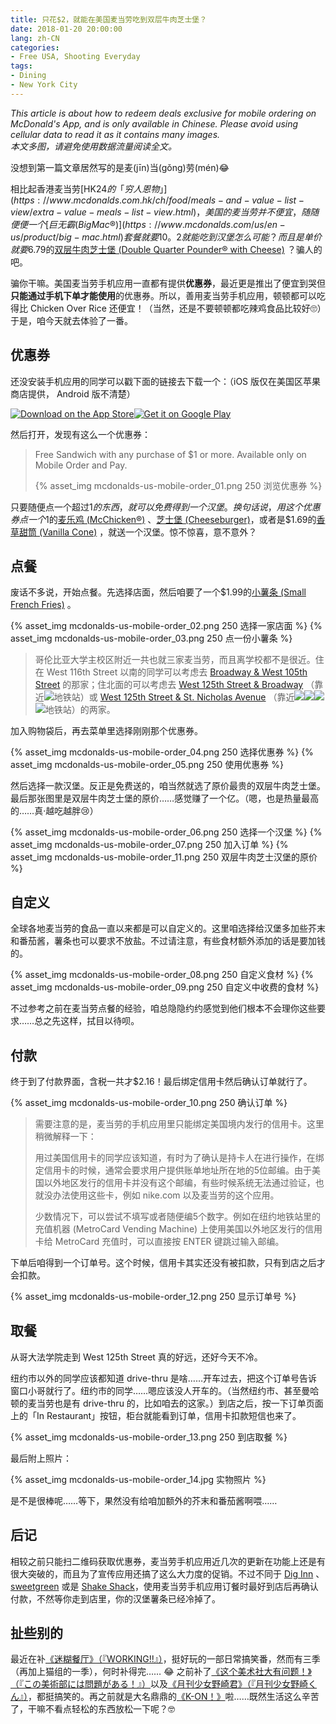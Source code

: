 ```yaml
---
title: 只花$2，就能在美国麦当劳吃到双层牛肉芝士堡？
date: 2018-01-20 20:00:00
lang: zh-CN
categories:
- Free USA, Shooting Everyday
tags:
- Dining
- New York City
---
```

*This article is about how to redeem deals exclusive for mobile ordering on McDonald's App, and is only available in Chinese. Please avoid using cellular data to read it as it contains many images.*  
*本文多图，请避免使用数据流量阅读全文。*

没想到第一篇文章居然写的是麦(jīn)当(gǒng)劳(mén)😂

相比起香港麦当劳[HK$24的「穷人恩物」](https://www.mcdonalds.com.hk/ch/food/meals-and-value-list-view/extra-value-meals-list-view.html)，美国的麦当劳并不便宜，随随便便一个[巨无霸 (Big Mac®)](https://www.mcdonalds.com/us/en-us/product/big-mac.html) 套餐就要$10。$2就能吃到汉堡怎么可能？而且是单价就要$6.79的[双层牛肉芝士堡 (Double Quarter Pounder® with Cheese)](https://www.mcdonalds.com/us/en-us/product/double-quarter-pounder-with-cheese.html) ？骗人的吧。

<!-- more -->

骗你干嘛。美国麦当劳手机应用一直都有提供**优惠券**，最近更是推出了便宜到哭但**只能通过手机下单才能使用**的优惠券。所以，善用麦当劳手机应用，顿顿都可以吃得比 Chicken Over Rice 还便宜！（当然，还是不要顿顿都吃辣鸡食品比较好🙄）于是，咱今天就去体验了一番。

## 优惠券

还没安装手机应用的同学可以戳下面的链接去下载一个：（iOS 版仅在美国区苹果商店提供， Android 版不清楚）

<div><a href="https://itunes.apple.com/us/app/mcdonalds/id922103212" target="_blank"><img class="not-fancy store-badge" src="https://developer.apple.com/app-store/marketing/guidelines/images/badge-download-on-the-app-store.svg" alt="Download on the App Store" /></a><a href="https://play.google.com/store/apps/details?id=com.mcdonalds.app" target="_blank"><img class="not-fancy store-badge" src="https://upload.wikimedia.org/wikipedia/commons/7/78/Google_Play_Store_badge_EN.svg" alt="Get it on Google Play" /></a></div>

然后打开，发现有这么一个优惠券：

> Free Sandwich with any purchase of $1 or more. Available only on Mobile Order and Pay.
> 
> {% asset_img mcdonalds-us-mobile-order_01.png 250 浏览优惠券 %}

只要随便点一个超过$1的东西，就可以免费得到一个汉堡。换句话说，用这个优惠券点一个$1的[麦乐鸡 (McChicken®)](https://www.mcdonalds.com/us/en-us/product/mcchicken.html) 、[芝士堡 (Cheeseburger)](https://www.mcdonalds.com/us/en-us/product/cheeseburger.html)，或者是$1.69的[香草甜筒 (Vanilla Cone)](https://www.mcdonalds.com/us/en-us/product/vanilla-cone.html) ，就送一个汉堡。惊不惊喜，意不意外？

## 点餐

废话不多说，开始点餐。先选择店面，然后咱要了一个$1.99的[小薯条 (Small French Fries)](https://www.mcdonalds.com/us/en-us/product/small-french-fries.html) 。

{% asset_img mcdonalds-us-mobile-order_02.png 250 选择一家店面 %}
{% asset_img mcdonalds-us-mobile-order_03.png 250 点一份小薯条 %}

> 哥伦比亚大学主校区附近一共也就三家麦当劳，而且离学校都不是很近。住在 West 116th Street 以南的同学可以考虑去 <a class="fancy-iframe" href="https://www.google.com/maps/embed?pb=!1m18!1m12!1m3!1d3020.288552315353!2d-73.9713496472664!3d40.799652516735335!2m3!1f0!2f0!3f0!3m2!1i1024!2i768!4f13.1!3m3!1m2!1s0x89c2f6286b142f4f%3A0x84907467360a2195!2sMcDonald&#39;s!5e0!3m2!1sen!2sus!4v1516510788993" title="Open in Google Map"><i class="fa fa-map-marker" aria-hidden="true"></i> Broadway & West 105th Street</a> 的那家；住北面的可以考虑去 <a class="fancy-iframe" href="https://www.google.com/maps/embed?pb=!1m18!1m12!1m3!1d3019.547118967761!2d-73.96109818500928!3d40.81594473918764!2m3!1f0!2f0!3f0!3m2!1i1024!2i768!4f13.1!3m3!1m2!1s0x89c2f612caaa6e17%3A0xf752919ec985c3f3!2sMcDonald&#39;s!5e0!3m2!1sen!2sus!4v1516514466217" title="Open in Google Map"><i class="fa fa-map-marker" aria-hidden="true"></i> West 125th Street & Broadway</a> （靠近<img class="not-fancy text-image" src="https://upload.wikimedia.org/wikipedia/commons/3/3f/NYCS-bull-trans-1.svg" />地铁站）或 <a class="fancy-iframe" href="https://www.google.com/maps/embed?pb=!1m18!1m12!1m3!1d3019.7820006935403!2d-73.95522768500962!3d40.810784039503915!2m3!1f0!2f0!3f0!3m2!1i1024!2i768!4f13.1!3m3!1m2!1s0x89c2f612caaa6e17%3A0xf90346a7e5caa35b!2sMcDonald&#39;s!5e0!3m2!1sen!2sus!4v1516514584146"  title="Open in Google Map"><i class="fa fa-map-marker" aria-hidden="true"></i> West 125th Street & St. Nicholas Avenue</a> （靠近<img class="not-fancy text-image" src="https://upload.wikimedia.org/wikipedia/commons/0/0c/NYCS-bull-trans-A.svg" /><img class="not-fancy text-image" src="https://upload.wikimedia.org/wikipedia/commons/f/fb/NYCS-bull-trans-B.svg" /><img class="not-fancy text-image" src="https://upload.wikimedia.org/wikipedia/commons/0/03/NYCS-bull-trans-C.svg" /><img class="not-fancy text-image" src="https://upload.wikimedia.org/wikipedia/commons/3/39/NYCS-bull-trans-D.svg" />地铁站）的两家。

加入购物袋后，再去菜单里选择刚刚那个优惠券。

{% asset_img mcdonalds-us-mobile-order_04.png 250 选择优惠券 %}
{% asset_img mcdonalds-us-mobile-order_05.png 250 使用优惠券 %}

然后选择一款汉堡。反正是免费送的，咱当然就选了原价最贵的双层牛肉芝士堡。最后那张图里是双层牛肉芝士堡的原价……感觉赚了一个亿。（嗯，也是热量最高的……真·越吃越胖😢）

{% asset_img mcdonalds-us-mobile-order_06.png 250 选择一个汉堡 %}
{% asset_img mcdonalds-us-mobile-order_07.png 250 加入订单 %}
{% asset_img mcdonalds-us-mobile-order_11.png 250 双层牛肉芝士汉堡的原价 %}

## 自定义

全球各地麦当劳的食品一直以来都是可以自定义的。这里咱选择给汉堡多加些芥末和番茄酱，薯条也可以要求不放盐。不过请注意，有些食材额外添加的话是要加钱的。

{% asset_img mcdonalds-us-mobile-order_08.png 250 自定义食材 %}
{% asset_img mcdonalds-us-mobile-order_09.png 250 自定义中收费的食材 %}

不过参考之前在麦当劳点餐的经验，咱总隐隐约约感觉到他们根本不会理你这些要求……总之先这样，拭目以待呗。

## 付款

终于到了付款界面，含税一共才$2.16！最后绑定信用卡然后确认订单就行了。

{% asset_img mcdonalds-us-mobile-order_10.png 250 确认订单 %}

> 需要注意的是，麦当劳的手机应用里只能绑定美国境内发行的信用卡。这里稍微解释一下：
> 
> 用过美国信用卡的同学应该知道，有时为了确认是持卡人在进行操作，在绑定信用卡的时候，通常会要求用户提供账单地址所在地的5位邮编。由于美国以外地区发行的信用卡并没有这个邮编，有些时候系统无法通过验证，也就没办法使用这些卡，例如 nike.com 以及麦当劳的这个应用。
> 
> 少数情况下，可以尝试不填写或者随便编5个数字。例如在纽约地铁站里的充值机器 (MetroCard Vending Machine) 上使用美国以外地区发行的信用卡给 MetroCard 充值时，可以直接按 ENTER 键跳过输入邮编。

下单后咱得到一个订单号。这个时候，信用卡其实还没有被扣款，只有到店之后才会扣款。

{% asset_img mcdonalds-us-mobile-order_12.png 250 显示订单号 %}

## 取餐

从哥大法学院走到 West 125th Street 真的好远，还好今天不冷。

纽约市以外的同学应该都知道 drive-thru 是啥……开车过去，把这个订单号告诉窗口小哥就行了。纽约市的同学……嗯应该没人开车的。（当然纽约市、甚至曼哈顿的麦当劳也是有 drive-thru 的，比如咱去的这家。）到店之后，按一下订单页面上的「In Restaurant」按钮，柜台就能看到订单，信用卡扣款短信也来了。

{% asset_img mcdonalds-us-mobile-order_13.png 250 到店取餐 %}

最后附上照片：

{% asset_img mcdonalds-us-mobile-order_14.jpg 实物照片 %}

是不是很棒呢……等下，果然没有给咱加额外的芥末和番茄酱啊喂……

## 后记

相较之前只能扫二维码获取优惠券，麦当劳手机应用近几次的更新在功能上还是有很大突破的，而且为了宣传应用还搞了这么大力度的促销。不过不同于 [Dig Inn](https://www.diginn.com/) 、 [sweetgreen](http://www.sweetgreen.com) 或是 [Shake Shack](https://www.shakeshack.com/)，使用麦当劳手机应用订餐时最好到店后再确认付款，不然等你走到店里，你的汉堡薯条已经冷掉了。

## 扯些别的

最近在补[《迷糊餐厅》（『WORKING!!』）](https://zh.moegirl.org/zh-hans/迷糊餐厅)，挺好玩的一部日常搞笑番，然而有三季（再加上猫组的一季），何时补得完…… 😂
之前补了[《这个美术社大有问题！》（『この美術部には問題がある！』）](https://zh.moegirl.org/zh-hans/这个美术社大有问题)以及[《月刊少女野崎君》（『月刊少女野崎くん』）](https://zh.moegirl.org/zh-hans/月刊少女野崎君)，都挺搞笑的。再之前就是大名鼎鼎的[《K-ON！》](https://zh.moegirl.org/zh-hans/轻音少女)啦……既然生活这么辛苦了，干嘛不看点轻松的东西放松一下呢？🤓
